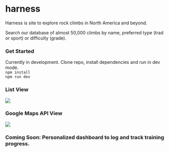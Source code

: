 # harness

Harness is site to explore rock climbs in North America and beyond.

Search our database of almost 50,000 climbs by name, preferred type (trad or sport) or difficulty (grade).

### Get Started

Currently in development. Clone repo, install dependencies and run in dev mode. <br>
```npm install``` <br>
```npm run dev```

### List View
![](images/ListView.png)


### Google Maps API View
 ![](images/MapView.png)
 

### Coming Soon: Personalized dashboard to log and track training progress. 



